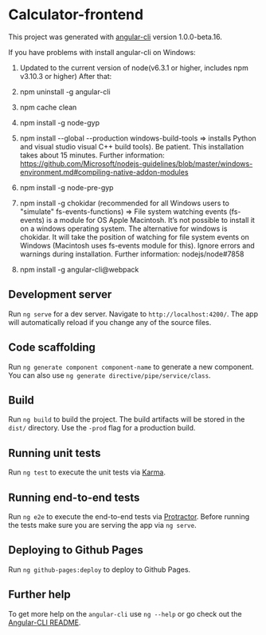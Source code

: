 # Calculator-frontend

This project was generated with [angular-cli](https://github.com/angular/angular-cli) version 1.0.0-beta.16.

If you have problems with install angular-cli on Windows:
1. Updated to the current version of node(v6.3.1 or higher, includes npm v3.10.3 or higher)
After that:

2. npm uninstall -g angular-cli
3. npm cache clean
4. npm install -g node-gyp
5. npm install --global --production windows-build-tools => installs Python and visual studio visual C++ build tools). Be patient. This installation takes about 15 minutes. Further information: https://github.com/Microsoft/nodejs-guidelines/blob/master/windows-environment.md#compiling-native-addon-modules
6. npm install -g node-pre-gyp
7. npm install -g chokidar (recommended for all Windows users to "simulate" fs-events-functions) => File system watching events (fs-events) is a module for OS Apple Macintosh. It’s not possible to install it on a windows operating system. The alternative for windows is chokidar. It will take the position of watching for file system events on Windows (Macintosh uses fs-events module for this). Ignore errors and warnings during installation. Further information: nodejs/node#7858
8. npm install -g angular-cli@webpack

## Development server
Run `ng serve` for a dev server. Navigate to `http://localhost:4200/`. The app will automatically reload if you change any of the source files.

## Code scaffolding

Run `ng generate component component-name` to generate a new component. You can also use `ng generate directive/pipe/service/class`.

## Build

Run `ng build` to build the project. The build artifacts will be stored in the `dist/` directory. Use the `-prod` flag for a production build.

## Running unit tests

Run `ng test` to execute the unit tests via [Karma](https://karma-runner.github.io).

## Running end-to-end tests

Run `ng e2e` to execute the end-to-end tests via [Protractor](http://www.protractortest.org/). 
Before running the tests make sure you are serving the app via `ng serve`.

## Deploying to Github Pages

Run `ng github-pages:deploy` to deploy to Github Pages.

## Further help

To get more help on the `angular-cli` use `ng --help` or go check out the [Angular-CLI README](https://github.com/angular/angular-cli/blob/master/README.md).
